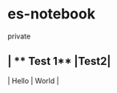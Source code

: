 # es-notebook
private

| ** Test 1** |**Test2**|
-------------------------
|  Hello      | World   |
